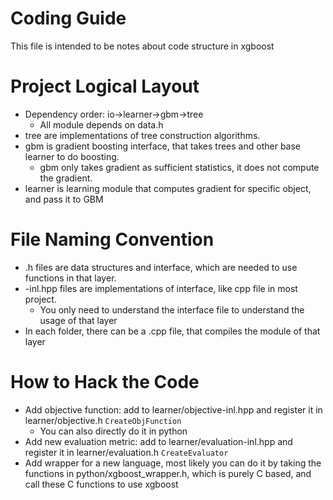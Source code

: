Coding Guide
======
This file is intended to be notes about code structure in xgboost

Project Logical Layout
=======
* Dependency order: io->learner->gbm->tree
  - All module depends on data.h
* tree are implementations of tree construction algorithms.
* gbm is gradient boosting interface, that takes trees and other base learner to do boosting.
  - gbm only takes gradient as sufficient statistics, it does not compute the gradient.
* learner is learning module that computes gradient for specific object, and pass it to GBM

File Naming Convention
======= 
* .h files are data structures and interface, which are needed to use functions in that layer.
* -inl.hpp files are implementations of interface, like cpp file in most project.
  - You only need to understand the interface file to understand the usage of that layer
* In each folder, there can be a .cpp file, that compiles the module of that layer

How to Hack the Code
======
* Add objective function: add to learner/objective-inl.hpp and register it in learner/objective.h ```CreateObjFunction``` 
  - You can also directly do it in python
* Add new evaluation metric: add to learner/evaluation-inl.hpp and register it in learner/evaluation.h ```CreateEvaluator``` 
* Add wrapper for a new language, most likely you can do it by taking the functions in python/xgboost_wrapper.h, which is purely C based, and call these C functions to use xgboost
